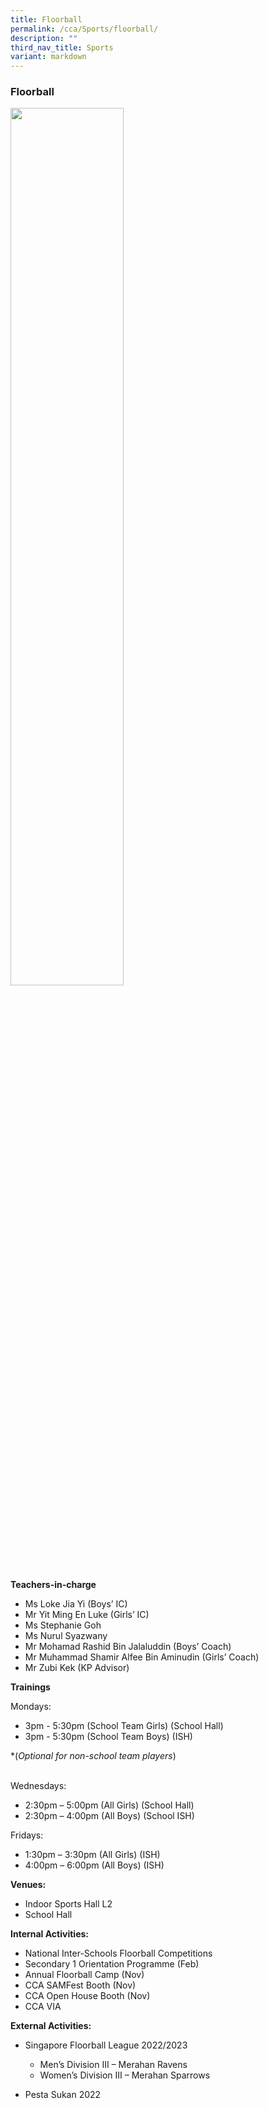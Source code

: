```yaml
---
title: Floorball
permalink: /cca/Sports/floorball/
description: ""
third_nav_title: Sports
variant: markdown
---
```

### Floorball

<img src="/images/floorball page.jpg" style="width:60%">


**Teachers-in-charge**

*   Ms Loke Jia Yi (Boys’ IC)
*   Mr Yit Ming En Luke (Girls’ IC)
*   Ms Stephanie Goh
*   Ms Nurul Syazwany 
*   Mr Mohamad Rashid Bin Jalaluddin (Boys’ Coach)
*    Mr Muhammad Shamir Alfee Bin Aminudin (Girls’ Coach)
*    Mr Zubi Kek (KP Advisor)

**Trainings**

Mondays:

*   3pm - 5:30pm (School Team Girls) (School Hall)
*   3pm - 5:30pm (School Team Boys) (ISH)
    
*(*Optional for non-school team players*) <br><br>


Wednesdays:

*   2:30pm – 5:00pm (All Girls) (School Hall)
*   2:30pm – 4:00pm (All Boys) (School ISH)

Fridays:

*   1:30pm – 3:30pm (All Girls) (ISH)
*   4:00pm – 6:00pm (All Boys) (ISH)


**Venues:**

*   Indoor Sports Hall L2
*   School Hall

**Internal Activities:**

*   National Inter-Schools Floorball Competitions
*   Secondary 1 Orientation Programme (Feb)
*   Annual Floorball Camp (Nov)
*   CCA SAMFest Booth (Nov)
*   CCA Open House Booth (Nov)
*   CCA VIA

**External Activities:**

* Singapore Floorball League 2022/2023 
   * Men’s Division III – Merahan Ravens
   * Women’s Division III – Merahan Sparrows

*	Pesta Sukan 2022